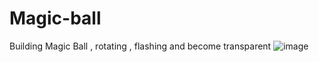 # Magic-ball
Building Magic Ball , rotating , flashing and become transparent
![image](https://user-images.githubusercontent.com/17516496/183290842-34957a82-ddda-4af5-9a81-5ec9a55c066a.png)
